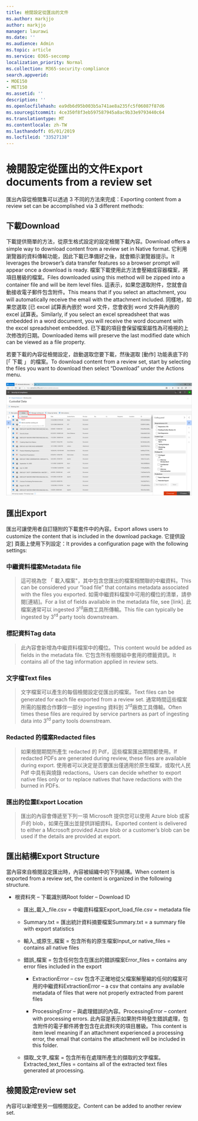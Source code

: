 ```yaml
---
title: 檢閱設定從匯出的文件
ms.author: markjjo
author: markjjo
manager: laurawi
ms.date: ''
ms.audience: Admin
ms.topic: article
ms.service: O365-seccomp
localization_priority: Normal
ms.collection: M365-security-compliance
search.appverid:
- MOE150
- MET150
ms.assetid: ''
description: ''
ms.openlocfilehash: ea9db6d95b003b5a741ae8a235fc5f06087f87d6
ms.sourcegitcommit: 4ce350f8f3eb597587945a8ac9b33e9793440c64
ms.translationtype: MT
ms.contentlocale: zh-TW
ms.lasthandoff: 05/01/2019
ms.locfileid: "33527138"
---
```

# <a name="export-documents-from-a-review-set"></a><span data-ttu-id="38725-102">檢閱設定從匯出的文件</span><span class="sxs-lookup"><span data-stu-id="38725-102">Export documents from a review set</span></span>

<span data-ttu-id="38725-103">匯出內容從檢閱集可以透過 3 不同的方法來完成：</span><span class="sxs-lookup"><span data-stu-id="38725-103">Exporting content from a review set can be accomplished via 3 different methods:</span></span>

## <a name="download"></a><span data-ttu-id="38725-104">下載</span><span class="sxs-lookup"><span data-stu-id="38725-104">Download</span></span>

<span data-ttu-id="38725-105">下載提供簡單的方法，從原生格式設定的設定檢閱下載內容。</span><span class="sxs-lookup"><span data-stu-id="38725-105">Download offers a simple way to download content from a review set in Native format.</span></span> <span data-ttu-id="38725-106">它利用瀏覽器的資料傳輸功能，因此下載已準備好之後，就會顯示瀏覽器提示。</span><span class="sxs-lookup"><span data-stu-id="38725-106">It leverages the browser’s data transfer features so a browser prompt will appear once a download is ready.</span></span> <span data-ttu-id="38725-107">檔案下載使用此方法會壓縮成容器檔案，將項目層級的檔案。</span><span class="sxs-lookup"><span data-stu-id="38725-107">Files downloaded using this method will be zipped into a container file and will be item level files.</span></span> <span data-ttu-id="38725-108">這表示，如果您選取附件，您就會自動接收電子郵件包含附件。</span><span class="sxs-lookup"><span data-stu-id="38725-108">This means that if you select an attachment, you will automatically receive the email with the attachment included.</span></span> <span data-ttu-id="38725-109">同樣地，如果您選取 [已 excel 試算表內嵌於 word 文件，您會收到 word 文件與內嵌的 excel 試算表。</span><span class="sxs-lookup"><span data-stu-id="38725-109">Similarly, if you select an excel spreadsheet that was embedded in a word document, you will receive the word document with the excel spreadsheet embedded.</span></span> <span data-ttu-id="38725-110">已下載的項目會保留檔案屬性為可檢視的上次修改的日期。</span><span class="sxs-lookup"><span data-stu-id="38725-110">Downloaded items will preserve the last modified date which can be viewed as a file property.</span></span>

<span data-ttu-id="38725-111">若要下載的內容從檢閱設定，啟動選取您要下載，然後選取 [動作] 功能表底下的 [「 下載 」 的檔案。</span><span class="sxs-lookup"><span data-stu-id="38725-111">To download content from a review set, start by selecting the files you want to download then select “Download” under the Actions menu.</span></span>

![說明自動產生之電腦的螢幕擷取畫面](../media/eDiscoDownload.png)

## <a name="export"></a><span data-ttu-id="38725-113">匯出</span><span class="sxs-lookup"><span data-stu-id="38725-113">Export</span></span>

<span data-ttu-id="38725-114">匯出可讓使用者自訂隨附的下載套件中的內容。</span><span class="sxs-lookup"><span data-stu-id="38725-114">Export allows users to customize the content that is included in the download package.</span></span> <span data-ttu-id="38725-115">它提供設定] 頁面上使用下列設定：</span><span class="sxs-lookup"><span data-stu-id="38725-115">It provides a configuration page with the following settings:</span></span>

### <a name="metadata-file"></a><span data-ttu-id="38725-116">中繼資料檔案</span><span class="sxs-lookup"><span data-stu-id="38725-116">Metadata file</span></span>

> <span data-ttu-id="38725-117">這可視為您 「 載入檔案"，其中包含您匯出的檔案相關聯的中繼資料。</span><span class="sxs-lookup"><span data-stu-id="38725-117">This can be considered your “load file” that contains metadata associated with the files you exported.</span></span> <span data-ttu-id="38725-118">如需中繼資料檔案中可用的欄位的清單，請參閱\[連結\]。</span><span class="sxs-lookup"><span data-stu-id="38725-118">For a list of fields available in the metadata file, see \[link\].</span></span> <span data-ttu-id="38725-119">此檔案通常可以 ingested 3<sup>rd</sup>廠商工具所傳輸。</span><span class="sxs-lookup"><span data-stu-id="38725-119">This file can typically be ingested by 3<sup>rd</sup> party tools downstream.</span></span>

### <a name="tag-data"></a><span data-ttu-id="38725-120">標記資料</span><span class="sxs-lookup"><span data-stu-id="38725-120">Tag data</span></span>

> <span data-ttu-id="38725-121">此內容會新增為中繼資料檔案中的欄位。</span><span class="sxs-lookup"><span data-stu-id="38725-121">This content would be added as fields in the metadata file.</span></span> <span data-ttu-id="38725-122">它包含所有檢閱組中套用的標籤資訊。</span><span class="sxs-lookup"><span data-stu-id="38725-122">It contains all of the tag information applied in review sets.</span></span>

### <a name="text-files"></a><span data-ttu-id="38725-123">文字檔</span><span class="sxs-lookup"><span data-stu-id="38725-123">Text files</span></span>

> <span data-ttu-id="38725-124">文字檔案可以產生的每個檢閱設定從匯出的檔案。</span><span class="sxs-lookup"><span data-stu-id="38725-124">Text files can be generated for each file exported from a review set.</span></span> <span data-ttu-id="38725-125">通常時間這些檔案所需的服務合作夥伴一部分 ingesting 資料到 3<sup>rd</sup>廠商工具傳輸。</span><span class="sxs-lookup"><span data-stu-id="38725-125">Often times these files are required by service partners as part of ingesting data into 3<sup>rd</sup> party tools downstream.</span></span>

### <a name="redacted-files"></a><span data-ttu-id="38725-126">Redacted 的檔案</span><span class="sxs-lookup"><span data-stu-id="38725-126">Redacted files</span></span>

> <span data-ttu-id="38725-127">如果檢閱期間所產生 redacted 的 Pdf，這些檔案匯出期間都使用。</span><span class="sxs-lookup"><span data-stu-id="38725-127">If redacted PDFs are generated during review, these files are available during export.</span></span> <span data-ttu-id="38725-128">使用者可以決定是否要匯出僅適用於原生檔案，或取代人民 Pdf 中具有與燒錄 redactions。</span><span class="sxs-lookup"><span data-stu-id="38725-128">Users can decide whether to export native files only or to replace natives that have redactions with the burned in PDFs.</span></span>

### <a name="export-location"></a><span data-ttu-id="38725-129">匯出的位置</span><span class="sxs-lookup"><span data-stu-id="38725-129">Export Location</span></span>

> <span data-ttu-id="38725-130">匯出的內容會傳遞至下列一項 Microsoft 提供您可以使用 Azure blob 或客戶的 blob，如果在匯出並提供詳細資料。</span><span class="sxs-lookup"><span data-stu-id="38725-130">Exported content is delivered to either a Microsoft provided Azure blob or a customer’s blob can be used if the details are provided at export.</span></span>

## <a name="export-structure"></a><span data-ttu-id="38725-131">匯出結構</span><span class="sxs-lookup"><span data-stu-id="38725-131">Export Structure</span></span>

<span data-ttu-id="38725-132">當內容來自檢閱設定匯出時，內容被組織中的下列結構。</span><span class="sxs-lookup"><span data-stu-id="38725-132">When content is exported from a review set, the content is organized in the following structure.</span></span>

  - <span data-ttu-id="38725-133">根資料夾 – 下載識別碼</span><span class="sxs-lookup"><span data-stu-id="38725-133">Root folder – Download ID</span></span>
    
      - <span data-ttu-id="38725-134">匯出\_載入\_file.csv = 中繼資料檔案</span><span class="sxs-lookup"><span data-stu-id="38725-134">Export\_load\_file.csv = metadata file</span></span>
    
      - <span data-ttu-id="38725-135">Summary.txt = 匯出統計資料摘要檔案</span><span class="sxs-lookup"><span data-stu-id="38725-135">Summary.txt = a summary file with export statistics</span></span>
    
      - <span data-ttu-id="38725-136">輸入\_或原生\_檔案 = 包含所有的原生檔案</span><span class="sxs-lookup"><span data-stu-id="38725-136">Input\_or native\_files = contains all native files</span></span>
    
      - <span data-ttu-id="38725-137">錯誤\_檔案 = 包含任何包含在匯出的錯誤檔案</span><span class="sxs-lookup"><span data-stu-id="38725-137">Error\_files = contains any error files included in the export</span></span>
        
          - <span data-ttu-id="38725-138">ExtractionError – csv 包含不正確地從父檔案解壓縮的任何的檔案可用的中繼資料</span><span class="sxs-lookup"><span data-stu-id="38725-138">ExtractionError – a csv that contains any available metadata of files that were not properly extracted from parent files</span></span>
        
          - <span data-ttu-id="38725-139">ProcessingError – 與處理錯誤的內容。</span><span class="sxs-lookup"><span data-stu-id="38725-139">ProcessingError – content with processing errors.</span></span> <span data-ttu-id="38725-140">此內容是表示如果附件時發生錯誤處理，包含附件的電子郵件將會包含在此資料夾的項目層級。</span><span class="sxs-lookup"><span data-stu-id="38725-140">This content is item level meaning if an attachment experienced a processing error, the email that contains the attachment will be included in this folder.</span></span>
    
      - <span data-ttu-id="38725-141">擷取\_文字\_檔案 = 包含所有在處理所產生的擷取的文字檔案。</span><span class="sxs-lookup"><span data-stu-id="38725-141">Extracted\_text\_files = contains all of the extracted text files generated at processing.</span></span>

## <a name="review-set"></a><span data-ttu-id="38725-142">檢閱設定</span><span class="sxs-lookup"><span data-stu-id="38725-142">review set</span></span>

<span data-ttu-id="38725-143">內容可以新增至另一個檢閱設定。</span><span class="sxs-lookup"><span data-stu-id="38725-143">Content can be added to another review set.</span></span>